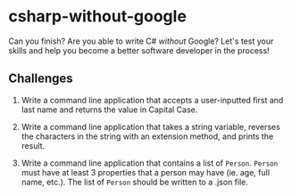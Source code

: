 # csharp-without-google
Can you finish? Are you able to write C# _without_ Google? Let's test your skills and help you become a better software developer in the process!


## Challenges
1. Write a command line application that accepts a user-inputted first and last name and returns the value in Capital Case.

2. Write a command line application that takes a string variable, reverses the characters in the string with an extension method, and prints the result.

3. Write a command line application that contains a list of `Person`. `Person` must have at least 3 properties that a person may have (ie. age, full name, etc.). The list of `Person` should be written to a .json file.